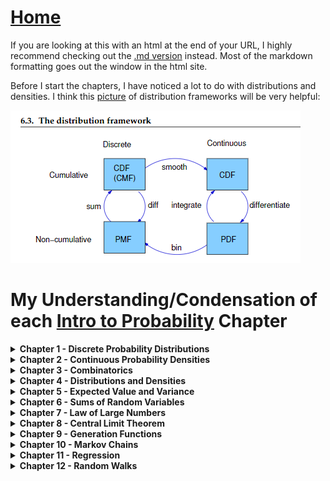 # <a href="https://angelddaz.github.io/bridgetomasters/"> Home </a>

If you are looking at this with an html at the end of your URL, I highly recommend checking out the [.md version](https://github.com/angelddaz/bridgetomasters/blob/master/introtoprob.md) instead. Most of the markdown formatting goes out the window in the html site.

Before I start the chapters, I have noticed a lot to do with distributions and densities. I think this [picture](https://github.com/angelddaz/bridgetomasters/blob/master/Py_scripts/misc/dist_framework.PNG) of distribution frameworks will be very helpful:

<img src="https://github.com/angelddaz/bridgetomasters/blob/master/Py_scripts/misc/dist_framework.PNG" alt = "you should go to the .md version of this site if you can't see this picture: https://github.com/angelddaz/bridgetomasters/blob/master/introtoprob.md">


# My Understanding/Condensation of each [Intro to Probability](https://www.dartmouth.edu/~chance/teaching_aids/books_articles/probability_book/amsbook.mac.pdf) Chapter

<details>
  <summary> <b> Chapter 1 - Discrete Probability Distributions </b> </summary>
<br>
Discrete basically means a finite number of possibilities within the context of probability.
The more we toss a coin, the more the sample mean approaches "True mean"

1.2 Discrete Probability Distributions
```
the sample space of the experiment is the set of all possible outcomes
```
i.e. Omega = sample space of a 6 sided die = {1, 2, 3, 4, 5, 6}
if E = 1
P(1) = 1/6 = Probability of rolling a 1 on a 6 sided die

basic set operations picture from the book. Very reminiscent of relational algebra in databases. I guess if we can consider sample spaces as databases of their own in a way.


<img src="https://github.com/angelddaz/bridgetomasters/blob/master/Py_scripts/misc/basic_set_operations.PNG" alt = "you should go to the .md version of this site if you can't see this picture: https://github.com/angelddaz/bridgetomasters/blob/master/introtoprob.md">


P(A∪B) = P(A) + P(B) − P(A∩B)
basically the left circle of a venn diagram plus the right circle minus the intersection equals the total area that both circles cover.

Tree Diagrams

definition:
```
The uniform distribution on a sample space Omega containing n elements is the function m defined by
m(ω) = 1 / n, for every ω ∈ Omega.
```

history of probability yay :)
Treating each dice as an independent event in a two dice experiment was a revolution apparently. who knew
by 
```Gerolamo Cardano(1501–1576) in his book Liber de Ludo Aleae```

if an event is favorable three out of four cases, the correct odds is 3 : 1
3/4ths probability is P(.75) and if you get the same success twice in a row, you would do (3/4) * (3/4) instead of squaring both odds, which is what Cardano did mistakenly.

There are two main ways to calculate probabilities according to the end of this chapter:
```
Pascal’s method was to develop an algorithm and use it to
calculate the fair division. This method is easy to implement on a computer and easy
to generalize. Fermat’s method, on the other hand, was to change the problem into
an equivalent problem for which he could use counting or combinatorial methods
```
1. Pascal method of using a generalizable algorithm
2. Fermat method of changing the problem so that we can use counting or combinatorial methods.

I'm not totally sure what the above 10 lines mean but will go into more detail as the book continues.

final thing in the chapter:
```
both the algorithmic approach and the combinatorial approach share equal billing
```
I had to look up equal billing because I am not familiar with this phrase, and it means basically equal importance. You could probably gather from the clues the words give you but one I haven't come across very often so I looked it up just to be sure and to make the book more accessible to first gen folks.

As a side note, I appreciate that this book has less chapters and more details. Think Stats was great as an intro to multiple topics but since I am familiar with a lot of it, programing and statistics, the parts which I am not familiar with I felt like it didn't go into enough detail. I'm having a good time with Open Intro Stats and this book so far, Intro to Prob. Some books just click and others don't through nobody's fault.

</details>

<details>
  <summary> <b> Chapter 2 - Continuous Probability Densities</b> </summary>
<br>
  


</details>

<details>
  <summary> <b> Chapter 3 - Combinatorics </b> </summary>
<br>



</details>


<details>
  <summary> <b> Chapter 4 - Distributions and Densities </b> </summary>
<br>


</details>

<details>
  <summary> <b> Chapter 5 - Expected Value and Variance </b> </summary>
<br>



  </details>

<details>
  <summary> <b> Chapter 6 - Sums of Random Variables </b> </summary>
<br>


  </details>

<details>
  <summary> <b> Chapter 7 - Law of Large Numbers </b> </summary>
<br>


</details>

<details>
  <summary> <b> Chapter 8 - Central Limit Theorem </b> </summary>
<br>
  

</details>

<details>
  <summary> <b> Chapter 9 - Generation Functions </b> </summary>
<br>
  

</details>

<details>
  <summary> <b> Chapter 10 - Markov Chains </b> </summary>
<br>
  

</details>

<details>
  <summary> <b> Chapter 11 - Regression </b> </summary>
<br>

</details>

<details>
  <summary> <b> Chapter 12 - Random Walks </b> </summary>
<br>
  

</details>

